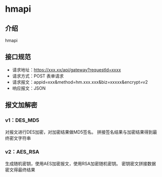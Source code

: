 # hmapi

## 介绍

hmapi

## 接口规范

- 请求地址：https://xxx.xx/api/gateway?requestId=xxxx
- 请求方式：POST 表单请求
- 请求报文：appid=xxx&method=hm.xxx.xxx&biz=xxxxx&encrypt=v2
- 响应报文：JSON

## 报文加解密

### v1：DES_MD5

对报文进行DES加密，对加密结果做MD5签名。 拼接签名结果与加密结果得到最终密文字符串

### v2：AES_RSA

生成随机密钥，使用AES加密报文，使用RSA加密随机密钥。 密钥密文拼接数据密文得最终结果

